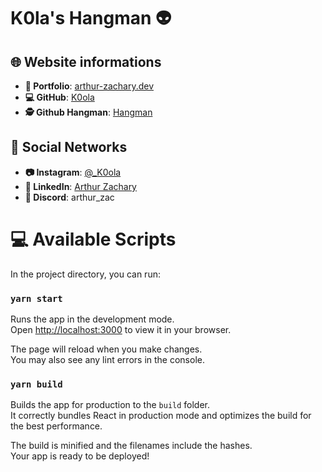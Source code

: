 # K0la's Hangman 👽



## 🌐 Website informations

- **🤖 Portfolio**: [arthur-zachary.dev](https://arthur-zachary.dev)
- **💻 GitHub**: [K0ola](https://github.com/K0ola)
- **🕵️ Github Hangman**: [Hangman](https://github.com/K0ola/Hangman)

## 📱 Social Networks 

- **📷 Instagram**: [@_K0ola](https://www.instagram.com/_k0ola/)
- **🔗 LinkedIn**: [Arthur Zachary](https://www.linkedin.com/in/arthur-zachary/)
- **🤖 Discord**: arthur_zac


# 💻 Available Scripts

In the project directory, you can run:

### `yarn start`

Runs the app in the development mode.\
Open [http://localhost:3000](http://localhost:3000) to view it in your browser.

The page will reload when you make changes.\
You may also see any lint errors in the console.

### `yarn build`

Builds the app for production to the `build` folder.\
It correctly bundles React in production mode and optimizes the build for the best performance.

The build is minified and the filenames include the hashes.\
Your app is ready to be deployed!